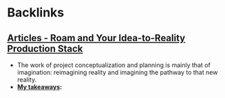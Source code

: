 
# Backlinks
## [Articles - Roam and Your Idea-to-Reality Production Stack](<Articles - Roam and Your Idea-to-Reality Production Stack.md>)
- The work of project conceptualization and planning is mainly that of imagination: reimagining reality and imagining the pathway to that new reality.
- **[My takeaways](<My takeaways.md>):**


